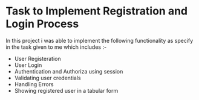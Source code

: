 # Task to Implement Registration and Login Process

<p>
In this project i was able to implement the following functionality as specify in the task given to me which includes :-

- User Registeration
- User Login
- Authentication and Authoriza using session
- Validating user credentials
- Handling Errors
- Showing registered user in a tabular form
</p>
